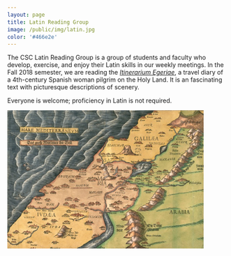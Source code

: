 ```yaml
---
layout: page
title: Latin Reading Group
image: /public/img/latin.jpg
color: '#466e2e'
---
```


The CSC Latin Reading Group is a group of students and faculty who develop, exercise, and enjoy their Latin skills in our weekly meetings. In the Fall 2018 semester, we are reading the <a href="http://www.thelatinlibrary.com/egeria.html">*Itinerarium Egeriae*</a>, a travel diary of a 4th-century Spanish woman pilgrim on the Holy Land. It is an fascinating text with picturesque descriptions of scenery.

Everyone is welcome; proficiency in Latin is not required.

<img class="img-single" align="center" src="/public/img/Egeria.jpg" width="450">
